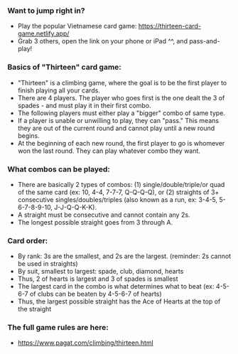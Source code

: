 ### Want to jump right in?
- Play the popular Vietnamese card game: https://thirteen-card-game.netlify.app/
- Grab 3 others, open the link on your phone or iPad ^^, and pass-and-play!

### Basics of "Thirteen" card game:

- "Thirteen" is a climbing game, where the goal is to be the first player to finish playing all your cards.
- There are 4 players. The player who goes first is the one dealt the 3 of spades - and must play it in their first combo.
- The following players must either play a "bigger" combo of same type.
- If a player is unable or unwilling to play, they can "pass." This means they are out of the current round and cannot play until a new round begins.
- At the beginning of each new round, the first player to go is whomever won the last round. They can play whatever combo they want.

### What combos can be played:

- There are basically 2 types of combos:
  (1) single/double/triple/or quad of the same card (ex: 10, 4-4, 7-7-7, Q-Q-Q-Q), or
  (2) straights of 3+ consecutive singles/doubles/triples (also known as a run, ex: 3-4-5, 5-6-7-8-9-10, J-J-Q-Q-K-K).
- A straight must be consecutive and cannot contain any 2s.
- The longest possible straight goes from 3 through A.

### Card order:

- By rank: 3s are the smallest, and 2s are the largest. (reminder: 2s cannot be used in straights)
- By suit, smallest to largest: spade, club, diamond, hearts
- Thus, 2 of hearts is largest and 3 of spades is smallest
- The largest card in the combo is what determines what to beat (ex: 4-5-6-7 of clubs can be beaten by 4-5-6-7 of hearts)
- Thus, the largest possible straight has the Ace of Hearts at the top of the straight

### The full game rules are here:
- https://www.pagat.com/climbing/thirteen.html
